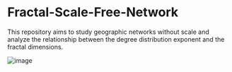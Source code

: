 # Fractal-Scale-Free-Network
This repository aims to study geographic networks without scale and analyze the relationship between the degree distribution exponent and the fractal dimensions.

![image](files/Users/jzhang/Desktop/Isolated.png)
